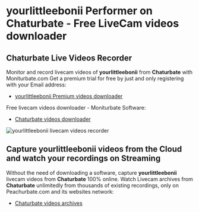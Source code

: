 # yourlittleebonii Performer on Chaturbate - Free LiveCam videos downloader

## Chaturbate Live Videos Recorder

Monitor and record livecam videos of **yourlittleebonii** from **Chaturbate** with Moniturbate.com
Get a premium trial for free by just and only registering with your Email address:
* [yourlittleebonii Premium videos downloader](https://moniturbate.com/request-demo-licence-key.html)

Free livecam videos downloader - Moniturbate Software:
* [Chaturbate videos downloader](https://moniturbate.com/moniturbate-download-software.html)

![yourlittleebonii livecam videos recorder](https://peachurnet.com/templates/moniturbate-software.png)


## Capture yourlittleebonii videos from the Cloud and watch your recordings on Streaming

Without the need of downloading a software, capture **yourlittleebonii** livecam videos from **Chaturbate** 100% online.
Watch Livecam archives from **Chaturbate** unlimitedly from thousands of existing recordings, only on Peachurbate.com and its websites network:
* [Chaturbate videos archives](https://peachurnet.com/)